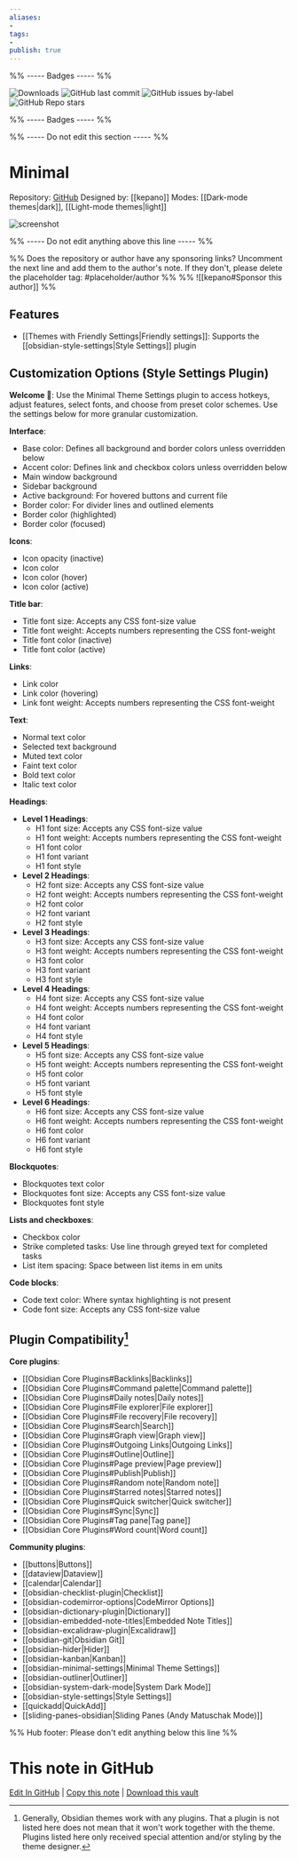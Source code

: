 ```yaml
---
aliases:
- 
tags: 
- 
publish: true
---
```


%% ----- Badges ----- %%

![Downloads](https://img.shields.io/badge/downloads-102365-573E7A?style=for-the-badge&logo=)
![GitHub last commit](https://img.shields.io/github/last-commit/kepano/obsidian-minimal?color=573E7A&label=last%20update&logo=github&style=for-the-badge)
![GitHub issues by-label](https://img.shields.io/github/issues/kepano/obsidian-minimal/help%20wanted?color=573E7A&logo=github&style=for-the-badge) 
![GitHub Repo stars](https://img.shields.io/github/stars/kepano/obsidian-minimal?color=573E7A&logo=github&style=for-the-badge)

%% ----- Badges ----- %%

%% ----- Do not edit this section ----- %%

# Minimal

Repository: [GitHub](https://github.com/kepano/obsidian-minimal)
Designed by: [[kepano]]
Modes: [[Dark-mode themes|dark]], [[Light-mode themes|light]]



![screenshot](https://github.com/kepano/obsidian-minimal/raw/master/dark-simple.png)

%% ----- Do not edit anything above this line ----- %% 

%% Does the repository or author have any sponsoring links? Uncomment the next line and add them to the author's note. If they don't, please delete the placeholder tag: #placeholder/author %%
%% ![[kepano#Sponsor this author]] %%


## Features

- [[Themes with Friendly Settings|Friendly settings]]: Supports the [[obsidian-style-settings|Style Settings]] plugin

## Customization Options (Style Settings Plugin) 

**Welcome 👋**: Use the Minimal Theme Settings plugin to access hotkeys, adjust features, select fonts, and choose from preset color schemes. Use the settings below for more granular customization.

**Interface**: 
- Base color: Defines all background and border colors unless overridden below
- Accent color: Defines link and checkbox colors unless overridden below
- Main window background
- Sidebar background
- Active background: For hovered buttons and current file
- Border color: For divider lines and outlined elements
- Border color (highlighted)
- Border color (focused)

**Icons**: 
- Icon opacity (inactive)
- Icon color
- Icon color (hover)
- Icon color (active)

**Title bar**: 
- Title font size: Accepts any CSS font-size value
- Title font weight: Accepts numbers representing the CSS font-weight
- Title font color (inactive)
- Title font color (active)

**Links**: 
- Link color
- Link color (hovering)
- Link font weight: Accepts numbers representing the CSS font-weight

**Text**: 
- Normal text color
- Selected text background
- Muted text color
- Faint text color
- Bold text color
- Italic text color

**Headings**: 
- **Level 1 Headings**: 
    - H1 font size: Accepts any CSS font-size value
    - H1 font weight: Accepts numbers representing the CSS font-weight
    - H1 font color
    - H1 font variant
    - H1 font style
- **Level 2 Headings**: 
    - H2 font size: Accepts any CSS font-size value
    - H2 font weight: Accepts numbers representing the CSS font-weight
    - H2 font color
    - H2 font variant
    - H2 font style
- **Level 3 Headings**: 
    - H3 font size: Accepts any CSS font-size value
    - H3 font weight: Accepts numbers representing the CSS font-weight
    - H3 font color
    - H3 font variant
    - H3 font style
- **Level 4 Headings**: 
    - H4 font size: Accepts any CSS font-size value
    - H4 font weight: Accepts numbers representing the CSS font-weight
    - H4 font color
    - H4 font variant
    - H4 font style
- **Level 5 Headings**: 
    - H5 font size: Accepts any CSS font-size value
    - H5 font weight: Accepts numbers representing the CSS font-weight
    - H5 font color
    - H5 font variant
    - H5 font style
- **Level 6 Headings**: 
    - H6 font size: Accepts any CSS font-size value
    - H6 font weight: Accepts numbers representing the CSS font-weight
    - H6 font color
    - H6 font variant
    - H6 font style

**Blockquotes**: 
- Blockquotes text color
- Blockquotes font size: Accepts any CSS font-size value
- Blockquotes font style

**Lists and checkboxes**: 
- Checkbox color
- Strike completed tasks: Use line through greyed text for completed tasks
- List item spacing: Space between list items in em units

**Code blocks**: 
- Code text color: Where syntax highlighting is not present
- Code font size: Accepts any CSS font-size value

## Plugin Compatibility[^1]

**Core plugins**:
- [[Obsidian Core Plugins#Backlinks|Backlinks]]
- [[Obsidian Core Plugins#Command palette|Command palette]]
- [[Obsidian Core Plugins#Daily notes|Daily notes]]
- [[Obsidian Core Plugins#File explorer|File explorer]]
- [[Obsidian Core Plugins#File recovery|File recovery]]
- [[Obsidian Core Plugins#Search|Search]]
- [[Obsidian Core Plugins#Graph view|Graph view]]
- [[Obsidian Core Plugins#Outgoing Links|Outgoing Links]]
- [[Obsidian Core Plugins#Outline|Outline]]
- [[Obsidian Core Plugins#Page preview|Page preview]]
- [[Obsidian Core Plugins#Publish|Publish]]
- [[Obsidian Core Plugins#Random note|Random note]]
- [[Obsidian Core Plugins#Starred notes|Starred notes]]
- [[Obsidian Core Plugins#Quick switcher|Quick switcher]]
- [[Obsidian Core Plugins#Sync|Sync]]
- [[Obsidian Core Plugins#Tag pane|Tag pane]]
- [[Obsidian Core Plugins#Word count|Word count]]

**Community plugins**:
- [[buttons|Buttons]]
- [[dataview|Dataview]]
- [[calendar|Calendar]]
- [[obsidian-checklist-plugin|Checklist]]
- [[obsidian-codemirror-options|CodeMirror Options]]
- [[obsidian-dictionary-plugin|Dictionary]]
- [[obsidian-embedded-note-titles|Embedded Note Titles]]
- [[obsidian-excalidraw-plugin|Excalidraw]]
- [[obsidian-git|Obsidian Git]]
- [[obsidian-hider|Hider]]
- [[obsidian-kanban|Kanban]]
- [[obsidian-minimal-settings|Minimal Theme Settings]]
- [[obsidian-outliner|Outliner]]
- [[obsidian-system-dark-mode|System Dark Mode]]
- [[obsidian-style-settings|Style Settings]]
- [[quickadd|QuickAdd]]
- [[sliding-panes-obsidian|Sliding Panes (Andy Matuschak Mode)]]

[^1]: Generally, Obsidian themes work with any plugins. That a plugin is not listed here does not mean that it won't work together with the theme. Plugins listed here only received special attention and/or styling by the theme designer.

%% Hub footer: Please don't edit anything below this line %%

# This note in GitHub

<span class="git-footer">[Edit In GitHub](https://github.dev/obsidian-community/obsidian-hub/blob/main/02%20-%20Community%20Expansions/02.05%20All%20Community%20Expansions/Themes/Minimal.md "git-hub-edit-note") | [Copy this note](https://raw.githubusercontent.com/obsidian-community/obsidian-hub/main/02%20-%20Community%20Expansions/02.05%20All%20Community%20Expansions/Themes/Minimal.md "git-hub-copy-note") | [Download this vault](https://github.com/obsidian-community/obsidian-hub/archive/refs/heads/main.zip "git-hub-download-vault") </span>

